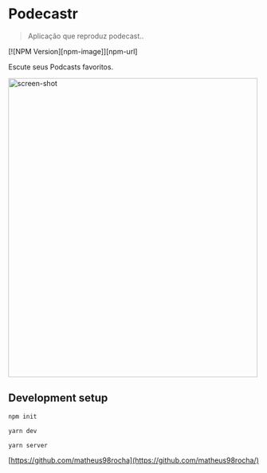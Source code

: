 # Podecastr
> Aplicação que reproduz podecast..

[![NPM Version][npm-image]][npm-url]

Escute seus Podcasts favoritos.

<img src="/app.png" alt="screen-shot" width="500" height="600">

## Development setup

```sh
npm init

yarn dev

yarn server
```

[https://github.com/matheus98rocha](https://github.com/matheus98rocha/)